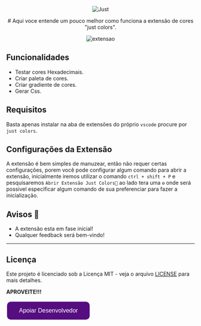 
 <p align="center">
  <img src="https://github.com/GabrielMoreno0207/Extensao-vscode/assets/88280712/29ab1048-4f73-4776-bee6-df42561549bc" alt="Just">
</p>
 <p align="center">
# Aqui voce entende um pouco melhor como funciona a extensão de cores "just colors".
</p>
   <p align="center">
  <img src="https://github.com/GabrielMoreno0207/Extensao-vscode/assets/88280712/99265267-460b-4e10-b6f7-b0f04b1385eb" alt="extensao">
 </p>


## Funcionalidades

- Testar cores Hexadecimais.
- Criar paleta de cores.
- Criar gradiente de cores.
- Gerar Css.

## Requisitos

Basta apenas instalar na aba de extensões do próprio `vscode` procure por `just colors`.

## Configurações da Extensão

A extensão é bem simples de manuzear, então não requer certas configurações, porem você pode configurar algum comando para abrir a extensão, inicialmente iremos utilizar o comando `ctrl + shift + P` e pesquisaremos `Abrir Extensão Just Colors🎨` ao lado tera uma `⚙` onde será possivel especificar algum comando de sua preferenciar para fazer a inicialização.

## Avisos 📢

- A extensão esta em fase inicial!
- Qualquer feedback será bem-vindo!

---

## Licença

 Este projeto é licenciado sob a Licença MIT - veja o arquivo [LICENSE](LICENSE) para mais detalhes.

**APROVEITE!!!**

<button style="background-color: #550d80; 
            border: none;
            color: white;
            padding: 15px 32px;
            text-align: center;
            text-decoration: none;
            display: inline-block;
            font-size: 16px;
            margin: 4px 2px;
            cursor: pointer;
            border-radius: 10px;">Apoiar Desenvolvedor</button>



